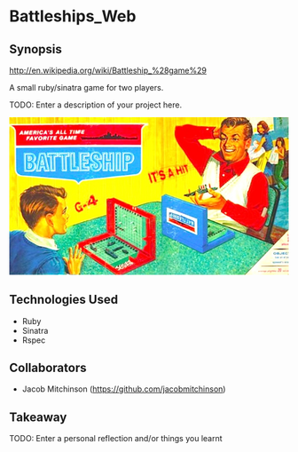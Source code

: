 Battleships_Web
=======================

## Synopsis
http://en.wikipedia.org/wiki/Battleship_%28game%29

A small ruby/sinatra game for two players. 

TODO: Enter a description of your project here.

![battleship](https://github.com/ddemkiw/Battleships_Web/blob/master/battleships.jpg)

## Technologies Used

- Ruby
- Sinatra
- Rspec


## Collaborators

- Jacob Mitchinson (https://github.com/jacobmitchinson)


## Takeaway

TODO: Enter a personal reflection and/or things you learnt
